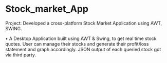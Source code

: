# Stock_market_App

Project: Developed a cross-platform Stock Market Application using AWT, SWING.

•	A Desktop Application built using AWT & Swing, to get real time stock quotes. 
User can manage their stocks and generate their profit/loss statement and graph accordingly. 
JSON output of  each queried stock got via third party. 
